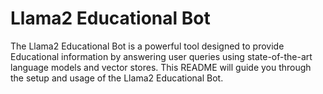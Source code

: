 

# Llama2 Educational Bot

The Llama2 Educational Bot is a powerful tool designed to provide Educational information by answering user queries using state-of-the-art language models and vector stores. This README will guide you through the setup and usage of the Llama2 Educational Bot.


